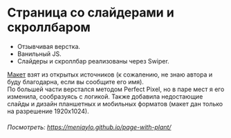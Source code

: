 # Страница со слайдерами и скроллбаром
  
* Отзывчивая верстка.  
* Ванильный JS.  
* Слайдеры и скроллбар реализованы через Swiper.  

[Макет](https://www.figma.com/file/PA7CqhfYElaTSDc0HNwmGusd/Greenco_Free_by_Schooljerkdesigns?type=design&node-id=0-2&mode=design&t=xZo1ZVPlyIBbY4V8-0) взят из открытых источников (к сожалению, не знаю автора и буду благодарна, если вы сообщите его имя).  
По большей части верстался методом Perfect Pixel, но в паре мест я его изменила, сообразуясь с логикой. Также добавила недостающие слайды и дизайн планшетных и мобильных форматов (макет дан только на разрешение 1920х1024).  
  
###### Посмотреть: https://meniaylo.github.io/page-with-plant/